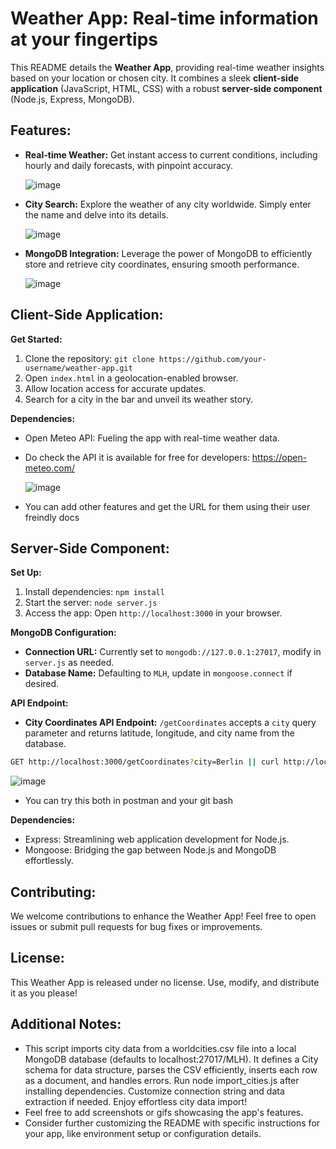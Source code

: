 # Weather App: Real-time information at your fingertips

This README details the **Weather App**, providing real-time weather insights based on your location or chosen city. It combines a sleek **client-side application** (JavaScript, HTML, CSS) with a robust **server-side component** (Node.js, Express, MongoDB).

## Features:

* **Real-time Weather:** Get instant access to current conditions, including hourly and daily forecasts, with pinpoint accuracy.
  
   ![image](https://github.com/Viswesh934/Weather-App/assets/98519767/0f35948f-7639-4379-bdfd-647b8f3f5a76)

* **City Search:** Explore the weather of any city worldwide. Simply enter the name and delve into its details.
  
  ![image](https://github.com/Viswesh934/Weather-App/assets/98519767/82baf138-f3f1-424d-ba4a-f805f77f2c79)

  
* **MongoDB Integration:** Leverage the power of MongoDB to efficiently store and retrieve city coordinates, ensuring smooth performance.
  
   ![image](https://github.com/Viswesh934/Weather-App/assets/98519767/aacb7eee-65c1-4e24-bcc8-0fc1cdc71df6)


## Client-Side Application:

**Get Started:**

1. Clone the repository: `git clone https://github.com/your-username/weather-app.git`
2. Open `index.html` in a geolocation-enabled browser.
3. Allow location access for accurate updates.
4. Search for a city in the bar and unveil its weather story.

**Dependencies:**

* Open Meteo API: Fueling the app with real-time weather data.
*  Do check the API it is available for free for developers: https://open-meteo.com/
  
    ![image](https://github.com/Viswesh934/Weather-App/assets/98519767/1c856d94-6e38-45c1-adfc-67676a65f4f5)

* You can add other features and get the URL for them using their user freindly docs

## Server-Side Component:

**Set Up:**

1. Install dependencies: `npm install`
2. Start the server: `node server.js`
3. Access the app: Open `http://localhost:3000` in your browser.

**MongoDB Configuration:**

* **Connection URL:** Currently set to `mongodb://127.0.0.1:27017`, modify in `server.js` as needed.
* **Database Name:** Defaulting to `MLH`, update in `mongoose.connect` if desired.

**API Endpoint:**

* **City Coordinates API Endpoint:** `/getCoordinates` accepts a `city` query parameter and returns latitude, longitude, and city name from the database.

```bash
GET http://localhost:3000/getCoordinates?city=Berlin || curl http://localhost:3000/getCoordinates?city=Berlin

```
![image](https://github.com/Viswesh934/Weather-App/assets/98519767/511733d9-4dfa-4df3-a6c3-8bb79cc9e862)

* You can try this both in postman and your git bash 

**Dependencies:**

* Express: Streamlining web application development for Node.js.
* Mongoose: Bridging the gap between Node.js and MongoDB effortlessly.

## Contributing:

We welcome contributions to enhance the Weather App! Feel free to open issues or submit pull requests for bug fixes or improvements.

## License:

This Weather App is released under no license. Use, modify, and distribute it as you please!


## Additional Notes:
* This script imports city data from a worldcities.csv file into a local MongoDB database (defaults to localhost:27017/MLH). It defines a City schema for data structure, parses the CSV efficiently, inserts each row as a document, and handles errors. Run node import_cities.js after installing dependencies. Customize connection string and data extraction if needed. Enjoy effortless city data import!
* Feel free to add screenshots or gifs showcasing the app's features.
* Consider further customizing the README with specific instructions for your app, like environment setup or configuration details.





